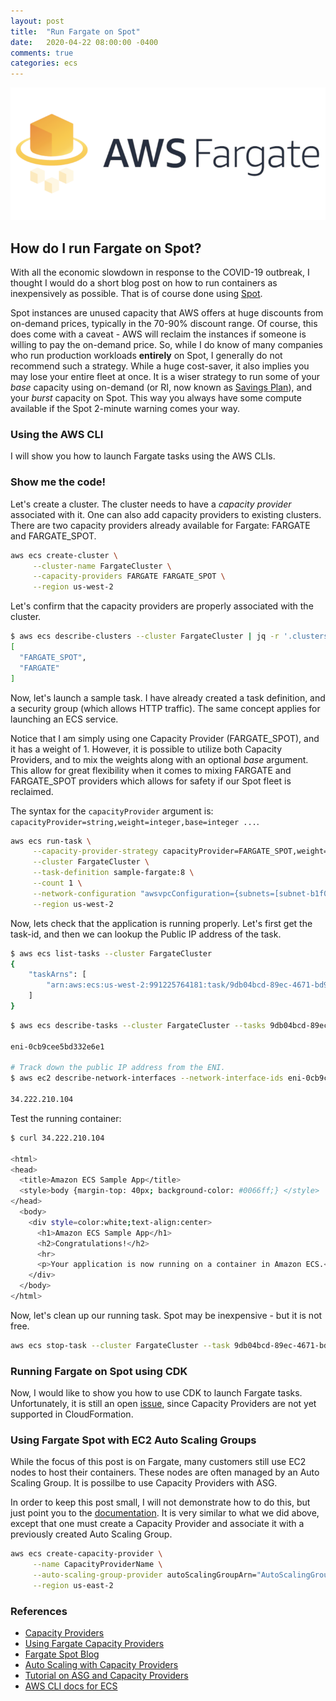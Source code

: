 ```yaml
---
layout: post
title:  "Run Fargate on Spot"
date:   2020-04-22 08:00:00 -0400
comments: true
categories: ecs
---
```

![fargate logo](/images/fargate-logo.png)

## How do I run Fargate on Spot?

With all the economic slowdown in response to the COVID-19 outbreak, I thought I would do a short blog post on how to run containers as inexpensively as possible.  That is of course done using [Spot](https://aws.amazon.com/blogs/aws/aws-fargate-spot-now-generally-available/).

Spot instances are unused capacity that AWS offers at huge discounts from on-demand prices, typically in the 70-90% discount range.  Of course, this does come with a caveat - AWS will reclaim the instances if someone is willing to pay the on-demand price.  So, while I do know of many companies who run production workloads **entirely** on Spot, I generally do not recommend such a strategy. While a huge cost-saver, it also implies you may lose your entire fleet at once. It is a wiser strategy to run some of your _base_ capacity using on-demand (or RI, now known as [Savings Plan](https://aws.amazon.com/savingsplans/)), and your _burst_ capacity on Spot.  This way you always have some compute available if the Spot 2-minute warning comes your way.

### Using the AWS CLI
I will show you how to launch Fargate tasks using the AWS CLIs.

### Show me the code!

Let's create a cluster. The cluster needs to have a *capacity provider* associated with it. One can also add capacity providers to existing clusters. There are two capacity providers already available for Fargate: FARGATE and FARGATE_SPOT.

``` sh
aws ecs create-cluster \
     --cluster-name FargateCluster \
     --capacity-providers FARGATE FARGATE_SPOT \
     --region us-west-2
```

Let's confirm that the capacity providers are properly associated with the cluster.

``` sh
$ aws ecs describe-clusters --cluster FargateCluster | jq -r '.clusters[0].capacityProviders'
[
  "FARGATE_SPOT",
  "FARGATE"
]
```

Now, let's launch a sample task.  I have already created a task definition, and a security group (which allows HTTP traffic). The same concept applies for launching an ECS service.

Notice that I am simply using one Capacity Provider (FARGATE_SPOT), and it has a weight of 1.  However, it is possible to utilize both Capacity Providers, and to mix the weights along with an optional *base* argument. This allow for great flexibility when it comes to mixing FARGATE and FARGATE_SPOT providers which allows for safety if our Spot fleet is reclaimed.

The syntax for the `capacityProvider` argument is: `capacityProvider=string,weight=integer,base=integer ...`.

``` sh
aws ecs run-task \
     --capacity-provider-strategy capacityProvider=FARGATE_SPOT,weight=1 \
     --cluster FargateCluster \
     --task-definition sample-fargate:8 \
     --count 1 \
     --network-configuration "awsvpcConfiguration={subnets=[subnet-b1f0b3d5,subnet-6b982f40],securityGroups=[sg-0eb694fc9c09f50bf],assignPublicIp=ENABLED}" \
     --region us-west-2
```

Now, lets check that the application is running properly. Let's first get the task-id, and then we can lookup the Public IP address of the task.

``` sh
$ aws ecs list-tasks --cluster FargateCluster
{
    "taskArns": [
        "arn:aws:ecs:us-west-2:991225764181:task/9db04bcd-89ec-4671-bd93-a10628a560e0"
    ]
}
```

``` sh
$ aws ecs describe-tasks --cluster FargateCluster --tasks 9db04bcd-89ec-4671-bd93-a10628a560e0 | jq -r '.tasks[0].attachments[0].details[] | select(.name=="networkInterfaceId") | .value'

eni-0cb9cee5bd332e6e1

# Track down the public IP address from the ENI.
$ aws ec2 describe-network-interfaces --network-interface-ids eni-0cb9cee5bd332e6e1 | jq -r '.NetworkInterfaces[0].Association.PublicIp'

34.222.210.104
```

Test the running container:

``` sh
$ curl 34.222.210.104

<html>
<head>
  <title>Amazon ECS Sample App</title> 
  <style>body {margin-top: 40px; background-color: #0066ff;} </style> 
</head>
  <body> 
    <div style=color:white;text-align:center> 
      <h1>Amazon ECS Sample App</h1> 
      <h2>Congratulations!</h2> 
      <hr>
      <p>Your application is now running on a container in Amazon ECS.</p>
    </div>
  </body>
</html>
```

Now, let's clean up our running task. Spot may be inexpensive - but it is not free.

``` sh
aws ecs stop-task --cluster FargateCluster --task 9db04bcd-89ec-4671-bd93-a10628a560e0
```

### Running Fargate on Spot using CDK

Now, I would like to show you how to use CDK to launch Fargate tasks.
Unfortunately, it is still an open [issue](https://github.com/aws/aws-cdk/issues/5850), since Capacity Providers are not yet supported in CloudFormation.

### Using Fargate Spot with EC2 Auto Scaling Groups
While the focus of this post is on Fargate, many customers still use EC2 nodes to host their containers.  These nodes are often managed by an Auto Scaling Group. It is possilbe to use Capacity Providers with ASG.

In order to keep this post small, I will not demonstrate how to do this, but just point you to the [documentation](https://docs.aws.amazon.com/AmazonECS/latest/developerguide/cluster-auto-scaling.html#asg-capacity-providers). It is very similar to what we did above, except that one must create a Capacity Provider and associate it with a previously created Auto Scaling Group.

``` sh
aws ecs create-capacity-provider \
     --name CapacityProviderName \
     --auto-scaling-group-provider autoScalingGroupArn="AutoScalingGroupARN",managedScaling=\{status='ENABLED|DISABLED',targetCapacity=integer,minimumScalingStepSize=integer,maximumScalingStepSize=integer\},managedTerminationProtection="ENABLED|DISABLED" \
     --region us-east-2
```

### References

* [Capacity Providers](https://docs.aws.amazon.com/AmazonECS/latest/developerguide/cluster-capacity-providers.html)
* [Using Fargate Capacity Providers](https://docs.aws.amazon.com/AmazonECS/latest/developerguide/fargate-capacity-providers.html)
* [Fargate Spot Blog](https://aws.amazon.com/blogs/aws/aws-fargate-spot-now-generally-available/)
* [Auto Scaling with Capacity Providers](https://docs.aws.amazon.com/AmazonECS/latest/developerguide/cluster-auto-scaling.html)
* [Tutorial on ASG and Capacity Providers](https://docs.aws.amazon.com/AmazonECS/latest/developerguide/tutorial-cluster-auto-scaling-cli.html)
* [AWS CLI docs for ECS](https://docs.aws.amazon.com/cli/latest/reference/ecs/index.html#cli-aws-ecs)
